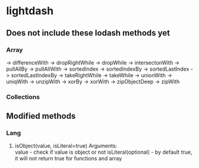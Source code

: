 # lightdash

## Does not include these lodash methods yet
### Array
-> differenceWith
-> dropRightWhile
-> dropWhile
-> intersectonWith
-> pullAllBy
-> pullAllWith
-> sortedIndex
-> sortedIndexBy
-> sortedLastIndex
-> sortedLastIndexBy
-> takeRightWhile
-> takeWhile
-> unionWith
-> uniqWith
-> unzipWith
-> xorBy
-> xorWith
-> zipObjectDeep
-> zipWith

### Collections

## Modified methods
### Lang
1. isObject(value, isLiteral=true)
Arguments:  
value - check if value is object or not
isLiteral(optional) - by default true, it will not return true for functions and array

